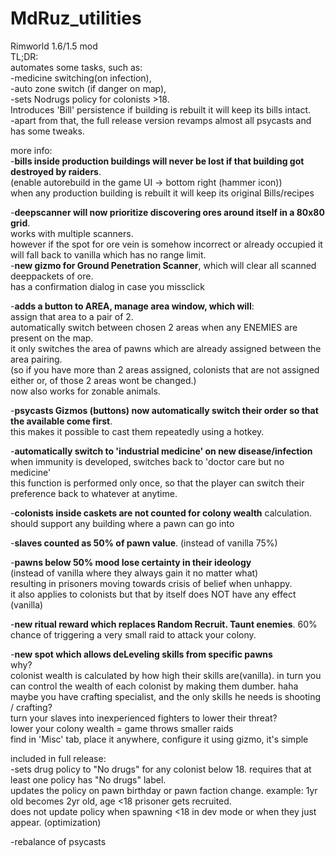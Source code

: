 # MdRuz_utilities
Rimworld 1.6/1.5 mod  
TL;DR:  
automates some tasks, such as:  
-medicine switching(on infection),  
-auto zone switch (if danger on map),  
-sets Nodrugs policy for colonists >18.  
Introduces 'Bill' persistence if building is rebuilt it will keep its bills intact.  
-apart from that, the full release version revamps almost all psycasts and has some tweaks.



more info:  
-**bills inside production buildings will never be lost if that building got destroyed by raiders**.  
(enable autorebuild in the game UI -> bottom right (hammer icon))  
when any production building is rebuilt it will keep its original Bills/recipes  

-**deepscanner will now prioritize discovering ores around itself in a 80x80 grid**.  
works with multiple scanners.  
however if the spot for ore vein is somehow incorrect or already occupied it will fall back to vanilla which has no range limit.  
-**new gizmo for Ground Penetration Scanner**, which will clear all scanned deeppackets of ore.  
has a confirmation dialog in case you missclick  

-**adds a button to AREA, manage area window, which will**:  
assign that area to a pair of 2.  
automatically switch between chosen 2 areas when any ENEMIES are present on the map.  
it only switches the area of pawns which are already assigned between the area pairing.  
(so if you have more than 2 areas assigned, colonists that are not assigned either or, of those 2 areas wont be changed.)  
now also works for zonable animals.  

-**psycasts Gizmos (buttons) now automatically switch their order so that the available come first**.  
this makes it possible to cast them repeatedly using a hotkey.  

-**automatically switch to 'industrial medicine' on new disease/infection**  
when immunity is developed, switches back to 'doctor care but no medicine'  
this function is performed only once, so that the player can switch their preference back to whatever at anytime.  

-**colonists inside caskets are not counted for colony wealth** calculation.  
should support any building where a pawn can go into  

-**slaves counted as 50% of pawn value**. (instead of vanilla 75%)  

-**pawns below 50% mood lose certainty in their ideology**  
(instead of vanilla where they always gain it no matter what)  
resulting in prisoners moving towards crisis of belief when unhappy.  
it also applies to colonists but that by itself does NOT have any effect (vanilla)  

-**new ritual reward which replaces Random Recruit. Taunt enemies**. 60% chance of triggering a very small raid to attack your colony.  

-**new spot which allows deLeveling skills from specific pawns**  
why?  
colonist wealth is calculated by how high their skills are(vanilla). in turn you can control the wealth of each colonist by making them dumber. haha  
maybe you have crafting specialist, and the only skills he needs is shooting / crafting?  
turn your slaves into inexperienced fighters to lower their threat?  
lower your colony wealth = game throws smaller raids  
find in 'Misc' tab, place it anywhere, configure it using gizmo, it's simple  

included in full release:  
-sets drug policy to "No drugs" for any colonist below 18. requires that at least one policy has "No drugs" label.  
updates the policy on pawn birthday or pawn faction change. example: 1yr old becomes 2yr old, age <18 prisoner gets recruited.  
does not update policy when spawning <18 in dev mode or when they just appear. (optimization)  

-rebalance of psycasts  
